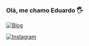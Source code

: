 ### Olá, me chamo Eduardo 🖐️

[![Blog](https://img.shields.io/badge/Blogger-FF5722?style=for-the-badge&logo=blogger&logoColor=white)](https://eduardosousa.netlify.app/)

[![Instagram](https://img.shields.io/badge/Instagram-E4405F?style=for-the-badge&logo=instagram&logoColor=white)](https://www.instagram.com/eduardo_lima100/?igshid=YmMyMTA2M2Y=)

